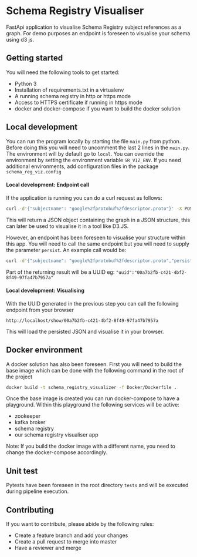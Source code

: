 # Schema Registry Visualiser
FastApi application to visualise Schema Registry subject references as a graph.
For demo purposes an endpoint is foreseen to visualise your schema using d3 js.

## Getting started
You will need the following tools to get started:
* Python 3
* Installation of requirements.txt in a virtualenv
* A running schema registry in http or https mode
* Access to HTTPS certificate if running in https mode
* docker and docker-compose if you want to build the docker solution

## Local development
You can run the program locally by starting the file `main.py` from python. Before doing this you will need to uncomment
the last 2 lines in the `main.py`.
The environment will by default go to `local`. You can override the environment by setting the environment variable
`SR_VIZ_ENV`. If you need additional environments, add configuration files in the package `schema_reg_viz.config`

#### Local development: Endpoint call
If the application is running you can do a curl request as follows:
```bash
curl -d'{"subjectname": "google%2fprotobuf%2fdescriptor.proto"}' -X POST http://localhost:8888/viz_topic
```
This will return a JSON object containing the graph in a JSON structure, this can later 
be used to visualise it in a tool like D3.JS.

However, an endpoint has been foreseen to visualise your structure within this app. You will need to call the same
endpoint but you will need to supply the parameter `persist`. An example call would be:
```bash
curl -d'{"subjectname": "google%2fprotobuf%2fdescriptor.proto","persist":true}' -X POST http://localhost:8888/viz_topic
```
Part of the returning result will be a UUID eg: `"uuid":"00a7b2fb-c421-4bf2-8f49-97fa47b7957a"`

#### Local development: Visualising
With the UUID generated in the previous step you can call the following endpoint from your browser
```
http://localhost/show/00a7b2fb-c421-4bf2-8f49-97fa47b7957a
```
This will load the persisted JSON and visualise it in your browser.

## Docker environment
A docker solution has also been foreseen. 
First you will need to build the base image which can be done with the following command in the root of the project
```bash
docker build -t schema_registry_visualizer -f Docker/Dockerfile .
```

Once the base image is created you can run docker-compose to have a playground. Within this playground the following
services will be active:
* zookeeper
* kafka broker
* schema registry
* our schema registry visualiser app

Note: If you build the docker image with a different name, you need to change the docker-compose accordingly.

## Unit test
Pytests have been foreseen in the root directory `tests` and will be executed during pipeline execution.

## Contributing
If you want to contribute, please abide by the following rules:
* Create a feature branch and add your changes
* Create a pull request to merge into master
* Have a reviewer and merge